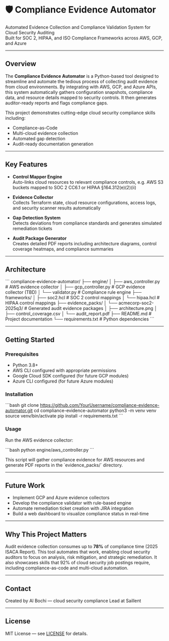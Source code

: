 # 🛡️ Compliance Evidence Automator

Automated Evidence Collection and Compliance Validation System for Cloud Security Auditing  
Built for SOC 2, HIPAA, and ISO Compliance Frameworks across AWS, GCP, and Azure  

---

## Overview

The **Compliance Evidence Automator** is a Python-based tool designed to streamline and automate the tedious process of collecting audit evidence from cloud environments. By integrating with AWS, GCP, and Azure APIs, this system automatically gathers configuration snapshots, compliance data, and resource details mapped to security controls. It then generates auditor-ready reports and flags compliance gaps.

This project demonstrates cutting-edge cloud security compliance skills including:

- Compliance-as-Code  
- Multi-cloud evidence collection  
- Automated gap detection  
- Audit-ready documentation generation  

---

## Key Features

- **Control Mapper Engine**  
  Auto-links cloud resources to relevant compliance controls, e.g. AWS S3 buckets mapped to SOC 2 CC6.1 or HIPAA §164.312(e)(2)(ii)

- **Evidence Collector**  
  Collects Terraform state, cloud resource configurations, access logs, and security scanner results automatically

- **Gap Detection System**  
  Detects deviations from compliance standards and generates simulated remediation tickets

- **Audit Package Generator**  
  Creates detailed PDF reports including architecture diagrams, control coverage heatmaps, and compliance summaries

---

## Architecture

\`\`\`
compliance-evidence-automator/
├── engine/
│   ├── aws_controller.py      # AWS evidence collector
│   ├── gcp_controller.py      # GCP evidence collector (TBD)
│   └── validator.py           # Compliance rule engine
├── frameworks/
│   ├── soc2.hcl               # SOC 2 control mappings
│   └── hipaa.hcl              # HIPAA control mappings
├── evidence_packs/
│   └── acmecorp-soc2-2025q3/ # Generated audit evidence packages
│       ├── architecture.png
│       ├── control_coverage.csv
│       └── audit_report.pdf
├── README.md                  # Project documentation
└── requirements.txt           # Python dependencies
\`\`\`

---

## Getting Started

### Prerequisites

- Python 3.8+  
- AWS CLI configured with appropriate permissions  
- Google Cloud SDK configured (for future GCP modules)  
- Azure CLI configured (for future Azure modules)  

### Installation

\`\`\`bash
git clone https://github.com/YourUsername/compliance-evidence-automator.git
cd compliance-evidence-automator
python3 -m venv venv
source venv/bin/activate
pip install -r requirements.txt
\`\`\`

### Usage

Run the AWS evidence collector:

\`\`\`bash
python engine/aws_controller.py
\`\`\`

This script will gather compliance evidence for AWS resources and generate PDF reports in the \`evidence_packs/\` directory.

---

## Future Work

- Implement GCP and Azure evidence collectors  
- Develop the compliance validator with rule-based engine  
- Automate remediation ticket creation with JIRA integration  
- Build a web dashboard to visualize compliance status in real-time  

---

## Why This Project Matters

Audit evidence collection consumes up to **78%** of compliance time (2025 ISACA Report). This tool automates that work, enabling cloud security auditors to focus on analysis, risk mitigation, and strategic remediation. It also showcases skills that 92% of cloud security job postings require, including compliance-as-code and multi-cloud automation.

---

## Contact

Created by Al Bochi — cloud security compliance Lead at Saillent

---

## License

MIT License — see [LICENSE](LICENSE) for details.
